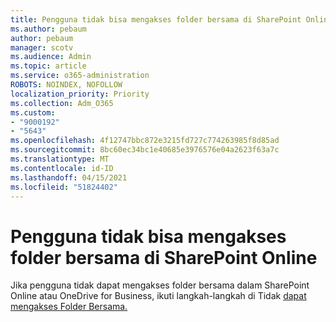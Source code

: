 ```yaml
---
title: Pengguna tidak bisa mengakses folder bersama di SharePoint Online
ms.author: pebaum
author: pebaum
manager: scotv
ms.audience: Admin
ms.topic: article
ms.service: o365-administration
ROBOTS: NOINDEX, NOFOLLOW
localization_priority: Priority
ms.collection: Adm_O365
ms.custom:
- "9000192"
- "5643"
ms.openlocfilehash: 4f12747bbc872e3215fd727c774263985f8d85ad
ms.sourcegitcommit: 8bc60ec34bc1e40685e3976576e04a2623f63a7c
ms.translationtype: MT
ms.contentlocale: id-ID
ms.lasthandoff: 04/15/2021
ms.locfileid: "51824402"
---
```

# <a name="users-cant-access-a-shared-folder-in-sharepoint-online"></a>Pengguna tidak bisa mengakses folder bersama di SharePoint Online

Jika pengguna tidak dapat mengakses folder bersama dalam SharePoint Online atau OneDrive for Business, ikuti langkah-langkah di Tidak [dapat mengakses Folder Bersama.](https://docs.microsoft.com/sharepoint/troubleshoot/sharing-and-permissions/cannot-access-shared-folder)
